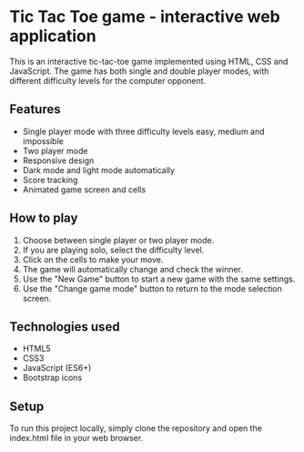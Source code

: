 # Tic Tac Toe game - interactive web application

This is an interactive tic-tac-toe game implemented using HTML, CSS and JavaScript. The game has both single and double player modes, with different difficulty levels for the computer opponent.

## Features

- Single player mode with three difficulty levels easy, medium and impossible
- Two player mode
- Responsive design
- Dark mode and light mode automatically
- Score tracking
- Animated game screen and cells

## How to play

1. Choose between single player or two player mode.
2. If you are playing solo, select the difficulty level.
3. Click on the cells to make your move.
4. The game will automatically change and check the winner.
5. Use the "New Game" button to start a new game with the same settings.
6. Use the "Change game mode" button to return to the mode selection screen.

## Technologies used

- HTML5
- CSS3
- JavaScript (ES6+)
- Bootstrap icons

## Setup

To run this project locally, simply clone the repository and open the index.html file in your web browser.
